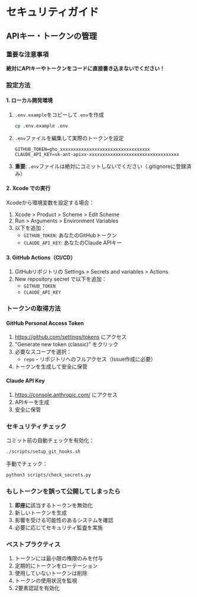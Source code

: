 # セキュリティガイド

## APIキー・トークンの管理

### 重要な注意事項

**絶対にAPIキーやトークンをコードに直接書き込まないでください！**

### 設定方法

#### 1. ローカル開発環境

1. `.env.example`をコピーして`.env`を作成
   ```bash
   cp .env.example .env
   ```

2. `.env`ファイルを編集して実際のトークンを設定
   ```
   GITHUB_TOKEN=gho_xxxxxxxxxxxxxxxxxxxxxxxxxxxxxxxxxx
   CLAUDE_API_KEY=sk-ant-apixx-xxxxxxxxxxxxxxxxxxxxxxxxxxxxxxxxxx
   ```

3. **重要**: `.env`ファイルは絶対にコミットしないでください（.gitignoreに登録済み）

#### 2. Xcode での実行

Xcodeから環境変数を設定する場合：

1. Xcode > Product > Scheme > Edit Scheme
2. Run > Arguments > Environment Variables
3. 以下を追加：
   - `GITHUB_TOKEN`: あなたのGitHubトークン
   - `CLAUDE_API_KEY`: あなたのClaude APIキー

#### 3. GitHub Actions（CI/CD）

1. GitHubリポジトリの Settings > Secrets and variables > Actions
2. New repository secret で以下を追加：
   - `GITHUB_TOKEN`
   - `CLAUDE_API_KEY`

### トークンの取得方法

#### GitHub Personal Access Token

1. https://github.com/settings/tokens にアクセス
2. "Generate new token (classic)" をクリック
3. 必要なスコープを選択：
   - `repo` - リポジトリへのフルアクセス（Issue作成に必要）
4. トークンを生成して安全に保管

#### Claude API Key

1. https://console.anthropic.com/ にアクセス
2. APIキーを生成
3. 安全に保管

### セキュリティチェック

コミット前の自動チェックを有効化：

```bash
./scripts/setup_git_hooks.sh
```

手動でチェック：

```bash
python3 scripts/check_secrets.py
```

### もしトークンを誤って公開してしまったら

1. **即座に**該当するトークンを無効化
2. 新しいトークンを生成
3. 影響を受ける可能性のあるシステムを確認
4. 必要に応じてセキュリティ監査を実施

### ベストプラクティス

1. トークンには最小限の権限のみを付与
2. 定期的にトークンをローテーション
3. 使用していないトークンは削除
4. トークンの使用状況を監視
5. 2要素認証を有効化